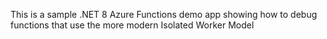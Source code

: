 This is a sample .NET 8 Azure Functions demo app showing how to debug functions that use the more modern Isolated Worker Model